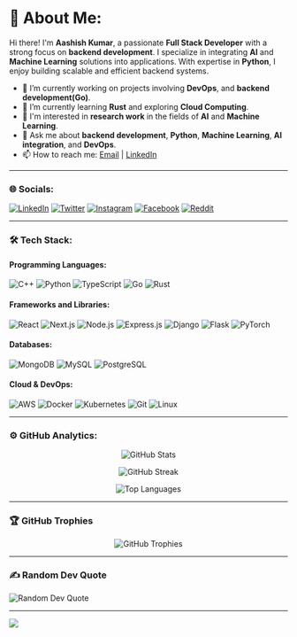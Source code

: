 # 💫 About Me:

Hi there! I'm **Aashish Kumar**, a passionate **Full Stack Developer** with a strong focus on **backend development**. I specialize in integrating **AI** and **Machine Learning** solutions into applications. With expertise in **Python**, I enjoy building scalable and efficient backend systems.

- 🔭 I’m currently working on projects involving **DevOps**, and **backend development(Go)**.
- 🌱 I’m currently learning **Rust** and exploring **Cloud Computing**.
- 🔬 I'm interested in **research work** in the fields of **AI** and **Machine Learning**.
- 💬 Ask me about **backend development**, **Python**, **Machine Learning**, **AI integration**, and **DevOps**.
- 📫 How to reach me: [Email](mailto:aashish201810kumar@gmail.com) | [LinkedIn](https://www.linkedin.com/in/aashish-kumar-iiit/)

---

### 🌐 Socials:

[![LinkedIn](https://img.shields.io/badge/-LinkedIn-0A66C2?style=flat-square&logo=Linkedin&logoColor=white)](https://www.linkedin.com/in/aashish-kumar-322696248/)
[![Twitter](https://img.shields.io/badge/-Twitter-1DA1F2?style=flat-square&logo=Twitter&logoColor=white)](https://twitter.com/exile_Aashish)
[![Instagram](https://img.shields.io/badge/-Instagram-E4405F?style=flat-square&logo=Instagram&logoColor=white)](https://www.instagram.com/its_aashish30/)
[![Facebook](https://img.shields.io/badge/-Facebook-1877F2?style=flat-square&logo=Facebook&logoColor=white)](https://www.facebook.com/profile.php?id=100013409462714)
[![Reddit](https://img.shields.io/badge/-Reddit-FF4500?style=flat-square&logo=Reddit&logoColor=white)](https://www.reddit.com/user/Select-Bar-9549)

---

### 🛠 Tech Stack:

#### Programming Languages:

![C++](https://img.shields.io/badge/C++-00599C?style=flat-square&logo=C%2B%2B&logoColor=white)
![Python](https://img.shields.io/badge/Python-3776AB?style=flat-square&logo=Python&logoColor=white)
![TypeScript](https://img.shields.io/badge/TypeScript-007ACC?style=flat-square&logo=TypeScript&logoColor=white)
![Go](https://img.shields.io/badge/Go-00ADD8?style=flat-square&logo=Go&logoColor=white)
![Rust](https://img.shields.io/badge/Rust-000000?style=flat-square&logo=Rust&logoColor=white)

#### Frameworks and Libraries:

![React](https://img.shields.io/badge/React-20232A?style=flat-square&logo=React&logoColor=61DAFB)
![Next.js](https://img.shields.io/badge/Next.js-000000?style=flat-square&logo=Next.js&logoColor=white)
![Node.js](https://img.shields.io/badge/Node.js-339933?style=flat-square&logo=Node.js&logoColor=white)
![Express.js](https://img.shields.io/badge/Express.js-404D59?style=flat-square&logo=Express&logoColor=white)
![Django](https://img.shields.io/badge/Django-092E20?style=flat-square&logo=Django&logoColor=white)
![Flask](https://img.shields.io/badge/Flask-000000?style=flat-square&logo=Flask&logoColor=white)
![PyTorch](https://img.shields.io/badge/PyTorch-EE4C2C?style=flat-square&logo=PyTorch&logoColor=white)

#### Databases:

![MongoDB](https://img.shields.io/badge/MongoDB-47A248?style=flat-square&logo=MongoDB&logoColor=white)
![MySQL](https://img.shields.io/badge/MySQL-4479A1?style=flat-square&logo=MySQL&logoColor=white)
![PostgreSQL](https://img.shields.io/badge/PostgreSQL-336791?style=flat-square&logo=PostgreSQL&logoColor=white)

#### Cloud & DevOps:

![AWS](https://img.shields.io/badge/AWS-232F3E?style=flat-square&logo=Amazon%20AWS&logoColor=white)
![Docker](https://img.shields.io/badge/Docker-2496ED?style=flat-square&logo=Docker&logoColor=white)
![Kubernetes](https://img.shields.io/badge/Kubernetes-326CE5?style=flat-square&logo=Kubernetes&logoColor=white)
![Git](https://img.shields.io/badge/Git-F05032?style=flat-square&logo=Git&logoColor=white)
![Linux](https://img.shields.io/badge/Linux-FCC624?style=flat-square&logo=Linux&logoColor=black)

---


### ⚙️ GitHub Analytics:

<div align="center">

![GitHub Stats](https://github-readme-stats.vercel.app/api?username=AashishKumar-3002&theme=radical&hide_border=true&include_all_commits=true&count_private=true)

![GitHub Streak](https://streak-stats.demolab.com/?user=AashishKumar-3002&theme=radical&hide_border=true)

![Top Languages](https://github-readme-stats.vercel.app/api/top-langs/?username=AashishKumar-3002&theme=radical&hide_border=true&include_all_commits=true&count_private=true&layout=compact)

</div>

---

### 🏆 GitHub Trophies

<div align="center">

![GitHub Trophies](https://github-profile-trophy.vercel.app/?username=AashishKumar-3002&theme=radical&no-frame=true&margin-w=15)

</div>

---

### ✍️ Random Dev Quote

![Random Dev Quote](https://quotes-github-readme.vercel.app/api?type=horizontal&theme=radical)

---

[![](https://visitcount.itsvg.in/api?id=AashishKumar-3002&icon=0&color=0)](https://visitcount.itsvg.in)

<!--
Feel free to customize this README further. You can add more sections like 📕 Latest Blog Posts, 🎧 Now Playing, or 💬 Ask Me About.
-->
